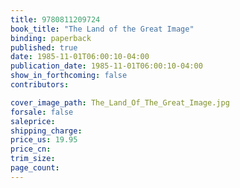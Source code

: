 ```yaml
---
title: 9780811209724
book_title: "The Land of the Great Image"
binding: paperback
published: true
date: 1985-11-01T06:00:10-04:00
publication_date: 1985-11-01T06:00:10-04:00
show_in_forthcoming: false
contributors:

cover_image_path: The_Land_Of_The_Great_Image.jpg
forsale: false
saleprice:
shipping_charge:
price_us: 19.95
price_cn:
trim_size:
page_count:
---
```


